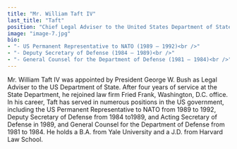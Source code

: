 ```yaml
---
title: "Mr. William Taft IV"
last_title: "Taft"
position: "Chief Legal Adviser to the United States Department of State (2000—04)"
image: "image-7.jpg"
bio:
- "- US Permanent Representative to NATO (1989 – 1992)<br />"
- "- Deputy Secretary of Defense (1984 – 1989)<br />"
- "- General Counsel for the Department of Defense (1981 – 1984)<br />"
---
```

Mr. William Taft IV was appointed by President George W. Bush as Legal Adviser to the US Department of State. After four years of service at the State Department, he rejoined law firm Fried Frank, Washington, D.C. office. In his career, Taft has served in numerous positions in the US government, including the US Permanent Representative to NATO from 1989 to 1992, Deputy Secretary of Defense from 1984 to1989, and Acting Secretary of Defense in 1989, and General Counsel for the Department of Defense from 1981 to 1984. He holds a B.A. from Yale University and a J.D. from Harvard Law School.